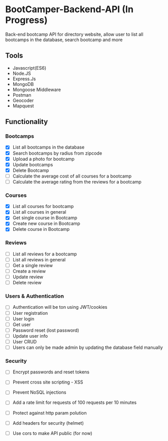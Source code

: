 # BootCamper-Backend-API (In Progress)
Back-end bootcamp API for directory website, allow user to list all bootcamps in the database, search bootcamp and more

## Tools

* Javascript(ES6)
* Node.JS
* Express.Js
* MongoDB
* Mongoose Middleware
* Postman
* Geocoder 
* Mapquest

## Functionality

### Bootcamps
- [x] List all bootcamps in the database
- [x] Search bootcamps by radius from zipcode
- [x] Upload a photo for bootcamp
- [x] Update bootcamps
- [x] Delete Bootcamp
- [ ] Calculate the average cost of all courses for a bootcamp
- [ ] Calculate the average rating from the reviews for a bootcamp

### Courses
- [x] List all courses for bootcamp
- [x] List all courses in general
- [x] Get single course in Bootcamp
- [x] Create new course in Bootcamp
- [x] Delete course in Bootcamp

### Reviews
- [ ] List all reviews for a bootcamp
- [ ] List all reviews in general
- [ ] Get a single review
- [ ] Create a review
- [ ] Update review
- [ ] Delete review

### Users & Authentication
- [ ] Authentication will be ton using JWT/cookies
- [ ] User registration
- [ ] User login
- [ ] Get user
- [ ] Password reset (lost password)
- [ ] Update user info
- [ ] User CRUD
- [ ] Users can only be made admin by updating the database field manually

### Security
- [ ] Encrypt passwords and reset tokens
- [ ] Prevent cross site scripting - XSS
- [ ] Prevent NoSQL injections
- [ ] Add a rate limit for requests of 100 requests per 10 minutes
- [ ] Protect against http param polution
- [ ] Add headers for security (helmet)
- [ ] Use cors to make API public (for now)

